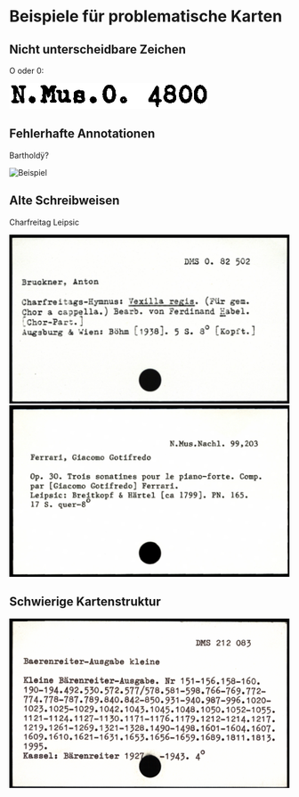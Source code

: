 # Beispiele für problematische Karten


## Nicht unterscheidbare Zeichen
O oder 0:

![Beispiel](Beispiel_abivalenz.png)

## Fehlerhafte Annotationen

Bartholdÿ?

![Beispiel](beispiel_bartholdÿ.jpg)

## Alte Schreibweisen
Charfreitag
Leipsic

![Beispiel](beispiel_charfreitag.jpg)
![Beispiel](beispiel_leipsic.jpg)

## Schwierige Kartenstruktur

![Beispiel](Beispiel_Zahlen.png)

